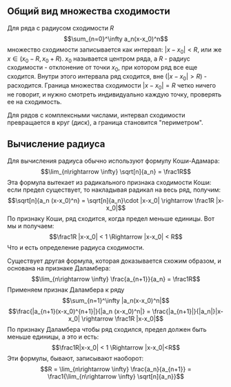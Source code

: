 ## Общий вид множества сходимости
Для ряда с радиусом сходимости $R$
$$\sum_{n=0}^\infty a_n(x-x_0)^n$$
множество сходимости записывается как интервал: $|x - x_0| < R$, или же $x \in (x_0 - R, x_0 + R)$. $x_0$ называется центром ряда, а $R$ - радиус сходимости - отклонение от точки $x_0$, при котором ряд все еще сходится.
Внутри этого интервала ряд сходится, вне ($|x - x_0| > R$) - расходится. Граница множества сходимости $|x - x_0| = R$ четко ничего не говорит, и нужно смотреть индивидуально каждую точку, проверять ее на сходимость.

Для рядов с комплексными числами, интервал сходимости превращается в круг (диск), а граница становится "периметром".

## Вычисление радиуса
Для вычисления радиуса обычно используют формулу Коши-Адамара:
$$\lim_{n\rightarrow \infty} \sqrt[n]{a_n} = \frac1R$$
Эта формула вытекает из радикального признака сходимости Коши: если предел существует, то накладывая радикал на весь ряд, получим:
$$\sqrt[n]{a_n (x-x_0)^n} = \sqrt[n]{a_n}\cdot |x-x_0| \rightarrow \frac1R |x-x_0|$$
По признаку Коши, ряд сходится, когда предел меньше единицы. Вот мы и получаем:
$$\frac1R |x-x_0| < 1 \Rightarrow |x-x_0| < R$$
Что и есть определение радиуса сходимости.

Существует другая формула, которая доказывается схожим образом, и основана на признаке Даламбера:
$$\lim_{n\rightarrow \infty} \frac{a_{n+1}}{a_n} = \frac1R$$
Применяем признак Даламбера к ряду
$$\sum_{n=1}^\infty |a_n(x-x_0)^n|$$
$$\frac{|a_{n+1}(x-x_0)^{n+1}|}{|a_n (x-x_0)^n|} = \frac{|a_{n+1}|}{|a_n|}|x-x_0| \rightarrow \frac1R |x-x_0|$$
По признаку Даламбера чтобы ряд сходился, предел должен быть меньше единицы, а это и есть:
$$\frac1R|x-x_0| < 1 \Rightarrow |x-x_0|<R$$
Эти формулы, бывают, записывают наоборот:
$$R = \lim_{n\rightarrow \infty} \frac{a_n}{a_{n+1}} = \frac1{\lim_{n\rightarrow \infty}  \sqrt[n]{a_n}}$$
